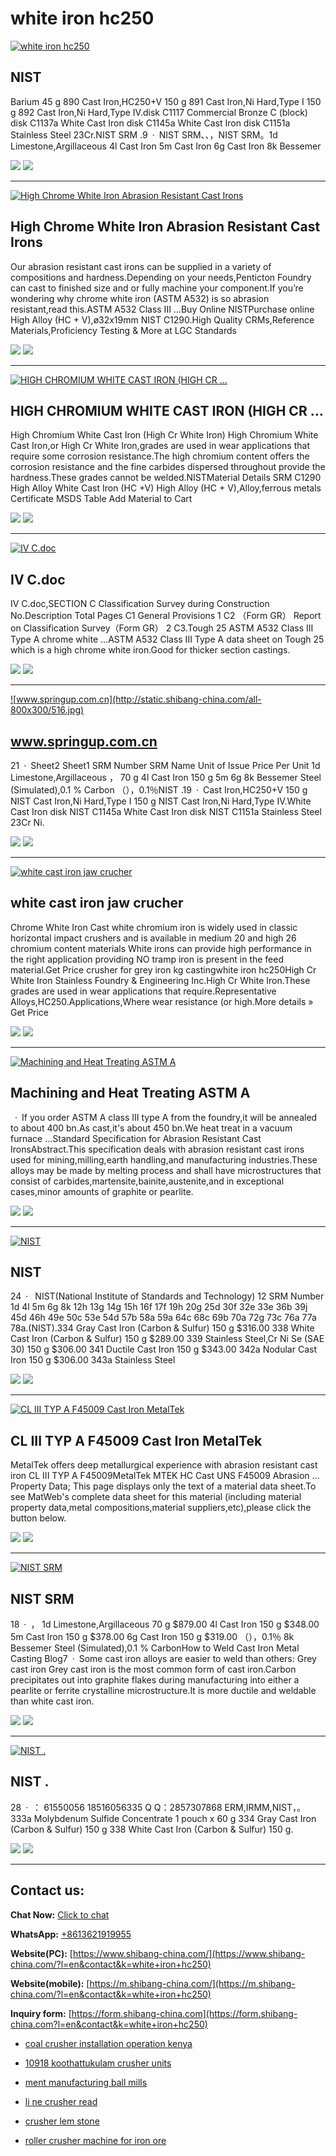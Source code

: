 # white iron hc250

<a href="https://swt.shibang-china.com/?l=en&img&k=white+iron+hc250" target="_blank">![white iron hc250](http://static.shibang-china.com/all-800x300/284.jpg)</a>

## NIST
Barium 45 g 890 Cast Iron,HC250+V 150 g 891 Cast Iron,Ni Hard,Type I 150 g 892 Cast Iron,Ni Hard,Type IV.disk C1117 Commercial Bronze C (block) disk C1137a White Cast Iron disk C1145a White Cast Iron disk C1151a Stainless Steel 23Cr.NIST SRM .9&ensp;&#0183;&ensp;NIST SRM、、，NIST SRM。1d Limestone,Argillaceous 4l Cast Iron 5m Cast Iron 6g Cast Iron 8k Bessemer


<a href="https://whatsapp.shibangsoft.com/WhatsApp.php" target="_blank" title="WhatsApp">![](http://static.shibang-china.com/icon/whatsapp.png)</a> <a href="https://swt.shibang-china.com/?l=en&icon&k=white+iron+hc250" target="_blank">![](http://static.shibang-china.com/icon/chat-en.png)</a>

---

<a href="https://swt.shibang-china.com/?l=en&img&k=white+iron+hc250" target="_blank">![High Chrome White Iron Abrasion Resistant Cast Irons](http://static.shibang-china.com/all-800x300/560.jpg)</a>

## High Chrome White Iron Abrasion Resistant Cast Irons
Our abrasion resistant cast irons can be supplied in a variety of compositions and hardness.Depending on your needs,Penticton Foundry can cast to finished size and or fully machine your component.If you’re wondering why chrome white iron (ASTM A532) is so abrasion resistant,read this.ASTM A532 Class III …Buy Online NISTPurchase online High Alloy (HC + V),&#248;32x19mm NIST C1290.High Quality CRMs,Reference Materials,Proficiency Testing &amp; More at LGC Standards


<a href="https://whatsapp.shibangsoft.com/WhatsApp.php" target="_blank" title="WhatsApp">![](http://static.shibang-china.com/icon/whatsapp.png)</a> <a href="https://swt.shibang-china.com/?l=en&icon&k=white+iron+hc250" target="_blank">![](http://static.shibang-china.com/icon/chat-en.png)</a>

---

<a href="https://swt.shibang-china.com/?l=en&img&k=white+iron+hc250" target="_blank">![HIGH CHROMIUM WHITE CAST IRON (HIGH CR …](http://static.shibang-china.com/all-800x300/248.jpg)</a>

## HIGH CHROMIUM WHITE CAST IRON (HIGH CR …
High Chromium White Cast Iron (High Cr White Iron) High Chromium White Cast Iron,or High Cr White Iron,grades are used in wear applications that require some corrosion resistance.The high chromium content offers the corrosion resistance and the fine carbides dispersed throughout provide the hardness.These grades cannot be welded.NISTMaterial Details SRM C1290 High Alloy White Cast Iron (HC +V) High Alloy (HC + V),Alloy,ferrous metals Certificate MSDS Table Add Material to Cart


<a href="https://whatsapp.shibangsoft.com/WhatsApp.php" target="_blank" title="WhatsApp">![](http://static.shibang-china.com/icon/whatsapp.png)</a> <a href="https://swt.shibang-china.com/?l=en&icon&k=white+iron+hc250" target="_blank">![](http://static.shibang-china.com/icon/chat-en.png)</a>

---

<a href="https://swt.shibang-china.com/?l=en&img&k=white+iron+hc250" target="_blank">![IV C.doc](http://static.shibang-china.com/all-800x300/1531.jpg)</a>

## IV C.doc
IV C.doc,SECTION C Classification Survey during Construction No.Description Total Pages C1 General Provisions 1 C2 （Form GR） Report on Classification Survey（Form GR） 2 C3.Tough 25 ASTM A532 Class III Type A chrome white …ASTM A532 Class III Type A data sheet on Tough 25 which is a high chrome white iron.Good for thicker section castings.


<a href="https://whatsapp.shibangsoft.com/WhatsApp.php" target="_blank" title="WhatsApp">![](http://static.shibang-china.com/icon/whatsapp.png)</a> <a href="https://swt.shibang-china.com/?l=en&icon&k=white+iron+hc250" target="_blank">![](http://static.shibang-china.com/icon/chat-en.png)</a>

---

<a href="https://swt.shibang-china.com/?l=en&img&k=white+iron+hc250" target="_blank">![www.springup.com.cn](http://static.shibang-china.com/all-800x300/516.jpg)</a>

## www.springup.com.cn
21&ensp;&#0183;&ensp;Sheet2 Sheet1 SRM Number SRM Name Unit of Issue Price Per Unit 1d Limestone,Argillaceous ， 70 g 4l Cast Iron 150 g 5m 6g 8k Bessemer Steel (Simulated),0.1 % Carbon （），0.1％NIST .19&ensp;&#0183;&ensp;Cast Iron,HC250+V 150 g NIST Cast Iron,Ni Hard,Type I 150 g NIST Cast Iron,Ni Hard,Type IV.White Cast Iron disk NIST C1145a White Cast Iron disk NIST C1151a Stainless Steel 23Cr Ni.


<a href="https://whatsapp.shibangsoft.com/WhatsApp.php" target="_blank" title="WhatsApp">![](http://static.shibang-china.com/icon/whatsapp.png)</a> <a href="https://swt.shibang-china.com/?l=en&icon&k=white+iron+hc250" target="_blank">![](http://static.shibang-china.com/icon/chat-en.png)</a>

---

<a href="https://swt.shibang-china.com/?l=en&img&k=white+iron+hc250" target="_blank">![white cast iron jaw crucher](http://static.shibang-china.com/all-800x300/74.jpg)</a>

## white cast iron jaw crucher
Chrome White Iron Cast white chromium iron is widely used in classic horizontal impact crushers and is available in medium 20 and high 26 chromium content materials White irons can provide high performance in the right application providing NO tramp iron is present in the feed material.Get Price crusher for grey iron kg castingwhite iron hc250High Cr White Iron Stainless Foundry &amp; Engineering Inc.High Cr White Iron.These grades are used in wear applications that require.Representative Alloys,HC250.Applications,Where wear resistance (or high.More details &#187; Get Price


<a href="https://whatsapp.shibangsoft.com/WhatsApp.php" target="_blank" title="WhatsApp">![](http://static.shibang-china.com/icon/whatsapp.png)</a> <a href="https://swt.shibang-china.com/?l=en&icon&k=white+iron+hc250" target="_blank">![](http://static.shibang-china.com/icon/chat-en.png)</a>

---

<a href="https://swt.shibang-china.com/?l=en&img&k=white+iron+hc250" target="_blank">![Machining and Heat Treating ASTM A](http://static.shibang-china.com/all-800x300/790.jpg)</a>

## Machining and Heat Treating ASTM A
&ensp;&#0183;&ensp;If you order ASTM A class III type A from the foundry,it will be annealed to about 400 bn.As cast,it's about 450 bn.We heat treat in a vacuum furnace …Standard Specification for Abrasion Resistant Cast IronsAbstract.This specification deals with abrasion resistant cast irons used for mining,milling,earth handling,and manufacturing industries.These alloys may be made by melting process and shall have microstructures that consist of carbides,martensite,bainite,austenite,and in exceptional cases,minor amounts of graphite or pearlite.


<a href="https://whatsapp.shibangsoft.com/WhatsApp.php" target="_blank" title="WhatsApp">![](http://static.shibang-china.com/icon/whatsapp.png)</a> <a href="https://swt.shibang-china.com/?l=en&icon&k=white+iron+hc250" target="_blank">![](http://static.shibang-china.com/icon/chat-en.png)</a>

---

<a href="https://swt.shibang-china.com/?l=en&img&k=white+iron+hc250" target="_blank">![NIST](http://static.shibang-china.com/all-800x300/1243.jpg)</a>

## NIST
24&ensp;&#0183;&ensp; NIST(National Institute of Standards and Technology) 12 SRM Number 1d 4l 5m 6g 8k 12h 13g 14g 15h 16f 17f 19h 20g 25d 30f 32e 33e 36b 39j 45d 46h 49e 50c 53e 54d 57b 58a 59a 64c 68c 69b 70a 72g 73c 76a 77a 78a.(NIST).334 Gray Cast Iron (Carbon &amp; Sulfur) 150 g $316.00 338 White Cast Iron (Carbon &amp; Sulfur) 150 g $289.00 339 Stainless Steel,Cr Ni Se (SAE 30) 150 g $306.00 341 Ductile Cast Iron 150 g $343.00 342a Nodular Cast Iron 150 g $306.00 343a Stainless Steel


<a href="https://whatsapp.shibangsoft.com/WhatsApp.php" target="_blank" title="WhatsApp">![](http://static.shibang-china.com/icon/whatsapp.png)</a> <a href="https://swt.shibang-china.com/?l=en&icon&k=white+iron+hc250" target="_blank">![](http://static.shibang-china.com/icon/chat-en.png)</a>

---

<a href="https://swt.shibang-china.com/?l=en&img&k=white+iron+hc250" target="_blank">![CL III TYP A F45009 Cast Iron MetalTek](http://static.shibang-china.com/all-800x300/486.jpg)</a>

## CL III TYP A F45009 Cast Iron MetalTek
MetalTek offers deep metallurgical experience with abrasion resistant cast iron CL III TYP A F45009MetalTek MTEK HC Cast UNS F45009 Abrasion …Property Data; This page displays only the text of a material data sheet.To see MatWeb's complete data sheet for this material (including material property data,metal compositions,material suppliers,etc),please click the button below.


<a href="https://whatsapp.shibangsoft.com/WhatsApp.php" target="_blank" title="WhatsApp">![](http://static.shibang-china.com/icon/whatsapp.png)</a> <a href="https://swt.shibang-china.com/?l=en&icon&k=white+iron+hc250" target="_blank">![](http://static.shibang-china.com/icon/chat-en.png)</a>

---

<a href="https://swt.shibang-china.com/?l=en&img&k=white+iron+hc250" target="_blank">![NIST SRM](http://static.shibang-china.com/all-800x300/1339.jpg)</a>

## NIST SRM
18&ensp;&#0183;&ensp;， 1d Limestone,Argillaceous 70 g $879.00 4l Cast Iron 150 g $348.00 5m Cast Iron 150 g $378.00 6g Cast Iron 150 g $319.00 （），0.1％ 8k Bessemer Steel (Simulated),0.1 % CarbonHow to Weld Cast Iron Metal Casting Blog7&ensp;&#0183;&ensp;Some cast iron alloys are easier to weld than others: Grey cast iron Grey cast iron is the most common form of cast iron.Carbon precipitates out into graphite flakes during manufacturing into either a pearlite or ferrite crystalline microstructure.It is more ductile and weldable than white cast iron.


<a href="https://whatsapp.shibangsoft.com/WhatsApp.php" target="_blank" title="WhatsApp">![](http://static.shibang-china.com/icon/whatsapp.png)</a> <a href="https://swt.shibang-china.com/?l=en&icon&k=white+iron+hc250" target="_blank">![](http://static.shibang-china.com/icon/chat-en.png)</a>

---

<a href="https://swt.shibang-china.com/?l=en&img&k=white+iron+hc250" target="_blank">![NIST .](http://static.shibang-china.com/all-800x300/1053.jpg)</a>

## NIST .
28&ensp;&#0183;&ensp;： 61550056 18516056335 Q Q：2857307868 ERM,IRMM,NIST，。333a Molybdenum Sulfide Concentrate 1 pouch x 60 g 334 Gray Cast Iron (Carbon &amp; Sulfur) 150 g 338 White Cast Iron (Carbon &amp; Sulfur) 150 g.

<a href="https://whatsapp.shibangsoft.com/WhatsApp.php" target="_blank" title="WhatsApp">![](http://static.shibang-china.com/icon/whatsapp.png)</a> <a href="https://swt.shibang-china.com/?l=en&icon&k=white+iron+hc250" target="_blank">![](http://static.shibang-china.com/icon/chat-en.png)</a>

---
## Contact us:

**Chat Now:** [Click to chat](https://swt.shibang-china.com?l=en&contact&k=white+iron+hc250)

**WhatsApp:**  [+8613621919955](https://whatsapp.shibangsoft.com/WhatsApp.php)

**Website(PC):** [https://www.shibang-china.com/](https://www.shibang-china.com/?l=en&contact&k=white+iron+hc250)

**Website(mobile):** [https://m.shibang-china.com/](https://m.shibang-china.com/?l=en&contact&k=white+iron+hc250)

**Inquiry form:** [https://form.shibang-china.com](https://form.shibang-china.com?l=en&contact&k=white+iron+hc250)

* [coal crusher installation operation kenya](../166/coal%20crusher%20installation%20operation%20kenya.md)

* [10918 koothattukulam crusher units](../167/10918%20koothattukulam%20crusher%20units.md)

* [ment manufacturing ball mills](../169/ment%20manufacturing%20ball%20mills.md)

* [li ne crusher read](../167/li%20ne%20crusher%20read.md)

* [crusher lem stone](../167/crusher%20lem%20stone.md)

* [roller crusher machine for iron ore](../170/roller%20crusher%20machine%20for%20iron%20ore.md)
